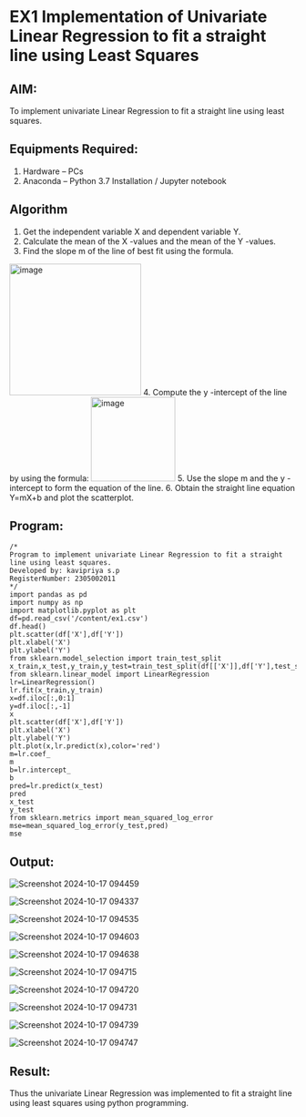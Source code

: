 # EX1 Implementation of Univariate Linear Regression to fit a straight line using Least Squares
## AIM:
To implement univariate Linear Regression to fit a straight line using least squares.

## Equipments Required:
1. Hardware – PCs
2. Anaconda – Python 3.7 Installation / Jupyter notebook

## Algorithm
1. Get the independent variable X and dependent variable Y.
2. Calculate the mean of the X -values and the mean of the Y -values.
3. Find the slope m of the line of best fit using the formula. 
<img width="231" alt="image" src="https://user-images.githubusercontent.com/93026020/192078527-b3b5ee3e-992f-46c4-865b-3b7ce4ac54ad.png">
4. Compute the y -intercept of the line by using the formula:
<img width="148" alt="image" src="https://user-images.githubusercontent.com/93026020/192078545-79d70b90-7e9d-4b85-9f8b-9d7548a4c5a4.png">
5. Use the slope m and the y -intercept to form the equation of the line.
6. Obtain the straight line equation Y=mX+b and plot the scatterplot.

## Program:
```
/*
Program to implement univariate Linear Regression to fit a straight line using least squares.
Developed by: kavipriya s.p
RegisterNumber: 2305002011
*/
import pandas as pd
import numpy as np
import matplotlib.pyplot as plt
df=pd.read_csv('/content/ex1.csv')
df.head()
plt.scatter(df['X'],df['Y'])
plt.xlabel('X')
plt.ylabel('Y')
from sklearn.model_selection import train_test_split
x_train,x_test,y_train,y_test=train_test_split(df[['X']],df['Y'],test_size=0.2,random_state=0)
from sklearn.linear_model import LinearRegression
lr=LinearRegression()
lr.fit(x_train,y_train)
x=df.iloc[:,0:1]
y=df.iloc[:,-1]
x
plt.scatter(df['X'],df['Y'])
plt.xlabel('X')
plt.ylabel('Y')
plt.plot(x,lr.predict(x),color='red')
m=lr.coef_
m
b=lr.intercept_
b
pred=lr.predict(x_test)
pred
x_test
y_test
from sklearn.metrics import mean_squared_log_error
mse=mean_squared_log_error(y_test,pred)
mse
```

## Output:

![Screenshot 2024-10-17 094459](https://github.com/user-attachments/assets/9a746d89-a0f0-4a45-a017-46c4a50f7f30)


![Screenshot 2024-10-17 094337](https://github.com/user-attachments/assets/7448bbf9-e9c2-4428-92af-1003a44b84e0)


![Screenshot 2024-10-17 094535](https://github.com/user-attachments/assets/13de6e03-5359-4bc7-8b5d-ed5f0789f306)

![Screenshot 2024-10-17 094603](https://github.com/user-attachments/assets/d0521718-579f-4a90-a0b1-e76329ed3187)

![Screenshot 2024-10-17 094638](https://github.com/user-attachments/assets/36c70904-d39b-443a-b482-fb9a9edca971)

![Screenshot 2024-10-17 094715](https://github.com/user-attachments/assets/d68572a4-e2e3-4e87-99c8-705b4b9154f5)

![Screenshot 2024-10-17 094720](https://github.com/user-attachments/assets/3cd8fcb1-0808-411d-a63b-2224ca9de376)

![Screenshot 2024-10-17 094731](https://github.com/user-attachments/assets/b9f0a27e-e063-45f4-b19f-fc09172ac9d0)

![Screenshot 2024-10-17 094739](https://github.com/user-attachments/assets/339ae9ea-6376-4763-98ed-bc6520652705)

![Screenshot 2024-10-17 094747](https://github.com/user-attachments/assets/890ebd0c-0ddd-4ca2-909c-c33f6f818b24)


## Result:
Thus the univariate Linear Regression was implemented to fit a straight line using least squares using python programming.

